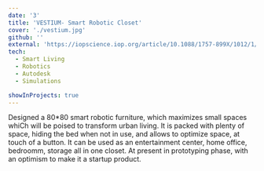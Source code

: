 ```yaml
---
date: '3'
title: 'VESTIUM- Smart Robotic Closet'
cover: './vestium.jpg'
github: ''
external: 'https://iopscience.iop.org/article/10.1088/1757-899X/1012/1/012019'
tech:
  - Smart Living
  - Robotics
  - Autodesk
  - Simulations

showInProjects: true
---
```


Designed a 80*80 smart robotic furniture, which maximizes small spaces whiCh will be poised to transform urban living. It is packed with plenty of space, hiding the bed when not in use, and allows to optimize space, at touch of a button. It can be used as an entertainment center, home office, bedroomm, storage all in one closet. At present in prototyping phase, with an optimism to make it a startup product.
